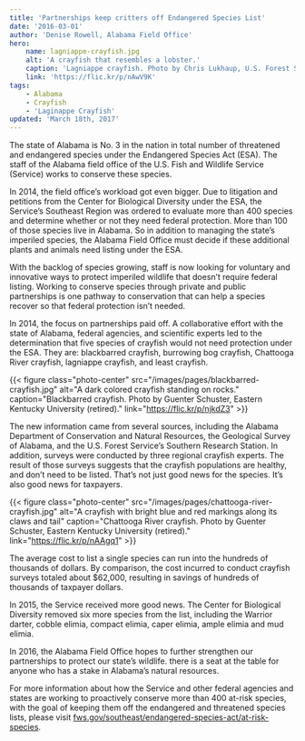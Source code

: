 ```yaml
---
title: 'Partnerships keep critters off Endangered Species List'
date: '2016-03-01'
author: 'Denise Rowell, Alabama Field Office'
hero:
    name: lagniappe-crayfish.jpg
    alt: 'A crayfish that resembles a lobster.'
    caption: 'Lagniappe crayfish. Photo by Chris Lukhaup, U.S. Forest Service.'
    link: 'https://flic.kr/p/nAwV9K'
tags:
    - Alabama
    - Crayfish
    - 'Laginappe Crayfish'
updated: 'March 18th, 2017'
---
```


The state of Alabama is No. 3 in the nation in total number of  threatened and endangered species under the Endangered Species Act (ESA). The staff of the Alabama field office of the U.S. Fish and Wildlife Service (Service) works to conserve  these species.

In 2014, the field office’s  workload got even bigger. Due to litigation and petitions from the Center for Biological Diversity  under the ESA, the Service’s Southeast Region was ordered to evaluate more than 400 species and determine whether or not they need federal protection. More than 100 of those species live in Alabama. So in addition to managing the state’s imperiled species, the Alabama Field Office must decide if these additional plants and animals need listing under the ESA.

With the backlog of species growing,  staff  is now looking for voluntary and innovative ways to protect imperiled wildlife that doesn’t require federal listing. Working to conserve species through private and public partnerships is one  pathway to conservation that can help a  species recover so that federal protection isn’t needed.

In 2014, the focus on partnerships paid off. A collaborative effort with the state of Alabama, federal agencies, and scientific experts led to the determination that five species of crayfish would not need protection under the ESA. They are: blackbarred crayfish, burrowing bog crayfish, Chattooga River crayfish, lagniappe crayfish, and least crayfish.

{{< figure class="photo-center" src="/images/pages/blackbarred-crayfish.jpg" alt="A dark colored crayfish standing on rocks." caption="Blackbarred crayfish. Photo by Guenter Schuster, Eastern Kentucky University (retired)." link="https://flic.kr/p/njkdZ3" >}}

The new information came from several sources, including the Alabama Department of Conservation and Natural Resources, the Geological Survey of Alabama, and the U.S. Forest Service’s Southern Research Station. In addition, surveys were conducted by three regional crayfish experts. The result of those surveys suggests that the crayfish populations are healthy, and don’t need to be listed. That’s not just good news for the species. It’s also good news for taxpayers.

{{< figure class="photo-center" src="/images/pages/chattooga-river-crayfish.jpg" alt="A crayfish with bright blue and red markings along its claws and tail" caption="Chattooga River crayfish. Photo by Guenter Schuster, Eastern Kentucky University (retired)." link="https://flic.kr/p/nAAgq1" >}}

The average  cost to list a single species can run into the hundreds of thousands of dollars. By comparison, the cost incurred to conduct crayfish surveys totaled about $62,000, resulting in savings of hundreds of thousands of taxpayer dollars.

In 2015, the Service received more good news. The Center for Biological Diversity removed six more species from the list, including the Warrior darter, cobble elimia, compact elimia, caper elimia, ample elimia and mud elimia.

In 2016, the Alabama Field Office  hopes to further strengthen our partnerships to protect our state’s wildlife. there is a seat at the table for anyone who has a stake in Alabama’s natural resources.

For more information about how the Service and other federal agencies and states are working to proactively conserve more than 400 at-risk species, with the goal of keeping them off the endangered and threatened species lists,  please visit [fws.gov/southeast/endangered-species-act/at-risk-species](/endangered-species-act/at-risk-species).
